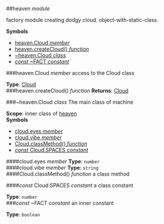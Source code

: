 <a name="module_heaven"></a>
##heaven *module*

factory module creating dodgy cloud. object-with-static-class.

  
**Symbols**  
  * [heaven.Cloud *member*](#module_heaven.Cloud)
  * [heaven.createCloud() *function*](#module_heaven.createCloud)
  * [\~heaven.Cloud *class*](#module_heaven.Cloud)
  * [*const* \~FACT *constant*](#module_heaven.FACT)

<a name="module_heaven.Cloud"></a>
###heaven.Cloud *member*
access to the Cloud class

**Type**: [Cloud](#module_heaven.Cloud)  
<a name="module_heaven.createCloud"></a>
###heaven.createCloud() *function*
**Returns**: [Cloud](#module_heaven.Cloud)  
<a name="module_heaven.Cloud"></a>

###\~heaven.Cloud *class*
The main class of machine

**Scope**: inner class of [heaven](#module_heaven)  
**Symbols**  
  * [cloud.eyes *member*](#module_heaven.Cloud#eyes)
  * [cloud.vibe *member*](#module_heaven.Cloud#vibe)
  * [Cloud.classMethod() *function*](#module_heaven.Cloud.classMethod)
  * [*const* Cloud.SPACES *constant*](#module_heaven.Cloud.SPACES)

<a name="module_heaven.Cloud#eyes"></a>
####cloud.eyes *member*
**Type**: `number`  
<a name="module_heaven.Cloud#vibe"></a>
####cloud.vibe *member*
**Type**: `string`  
<a name="module_heaven.Cloud.classMethod"></a>
####Cloud.classMethod() *function*
a class method

<a name="module_heaven.Cloud.SPACES"></a>
####*const* Cloud.SPACES *constant*
a class constant

**Type**: `number`  
<a name="module_heaven.FACT"></a>
###*const* \~FACT *constant*
an inner constant

**Type**: `boolean`  
